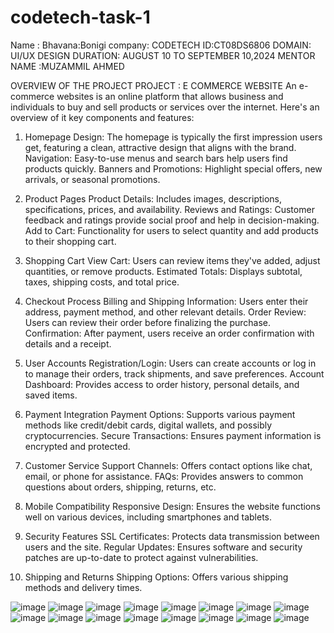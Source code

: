 # codetech-task-1
Name : Bhavana:Bonigi
company: CODETECH 
ID:CT08DS6806
DOMAIN: UI/UX DESIGN
DURATION: AUGUST 10 TO SEPTEMBER 10,2024
MENTOR NAME :MUZAMMIL AHMED

  OVERVIEW OF THE PROJECT 
   PROJECT : E COMMERCE WEBSITE 
   An  e-commerce websites is an online platform that allows business and individuals to buy and sell products or services over the internet. Here's an overview of it
   key components and features:

1. Homepage
Design: The homepage is typically the first impression users get, featuring a clean, attractive design that aligns with the brand.
Navigation: Easy-to-use menus and search bars help users find products quickly.
Banners and Promotions: Highlight special offers, new arrivals, or seasonal promotions.
2. Product Pages
Product Details: Includes images, descriptions, specifications, prices, and availability.
Reviews and Ratings: Customer feedback and ratings provide social proof and help in decision-making.
Add to Cart: Functionality for users to select quantity and add products to their shopping cart.
3. Shopping Cart
View Cart: Users can review items they've added, adjust quantities, or remove products.
Estimated Totals: Displays subtotal, taxes, shipping costs, and total price.
4. Checkout Process
Billing and Shipping Information: Users enter their address, payment method, and other relevant details.
Order Review: Users can review their order before finalizing the purchase.
Confirmation: After payment, users receive an order confirmation with details and a receipt.
5. User Accounts
Registration/Login: Users can create accounts or log in to manage their orders, track shipments, and save preferences.
Account Dashboard: Provides access to order history, personal details, and saved items.
6. Payment Integration
Payment Options: Supports various payment methods like credit/debit cards, digital wallets, and possibly cryptocurrencies.
Secure Transactions: Ensures payment information is encrypted and protected.

7. Customer Service
Support Channels: Offers contact options like chat, email, or phone for assistance.
FAQs: Provides answers to common questions about orders, shipping, returns, etc.
8. Mobile Compatibility
Responsive Design: Ensures the website functions well on various devices, including smartphones and tablets.
9. Security Features
SSL Certificates: Protects data transmission between users and the site.
Regular Updates: Ensures software and security patches are up-to-date to protect against vulnerabilities.
10. Shipping and Returns
Shipping Options: Offers various shipping methods and delivery times.

   ![image](https://github.com/user-attachments/assets/1c8ead60-4432-4b11-b7ac-82d4749d0040)
![image](https://github.com/user-attachments/assets/6fa99fd6-f005-4cc5-b977-48f4bcee91ed)
![image](https://github.com/user-attachments/assets/4001f2f1-5d3c-4891-9d55-9ff52674aaf3)
![image](https://github.com/user-attachments/assets/64b64477-e74c-4fc9-8a1e-cedb85782193)
![image](https://github.com/user-attachments/assets/2a60a063-680b-4401-b13b-f7e9117f861c)
![image](https://github.com/user-attachments/assets/fd293638-c414-4527-813a-9069a62f1319)
![image](https://github.com/user-attachments/assets/fca2cdf3-b688-484e-9209-089fea17f213)
![image](https://github.com/user-attachments/assets/fcd2828f-8708-4bc1-bf3f-4aefb00f479a)
![image](https://github.com/user-attachments/assets/5cde64c8-c308-4b80-8e45-7eaca7d95b3d)
![image](https://github.com/user-attachments/assets/99eebcf4-7969-4193-bc2b-f708389c202d)
![image](https://github.com/user-attachments/assets/a08499d2-21a7-4020-974a-5cab8f38baef)
![image](https://github.com/user-attachments/assets/ee2f8bcc-761f-4137-88d1-d7555d894b28)
![image](https://github.com/user-attachments/assets/4e586959-eb60-4585-967b-a0dd3c225c20)
![image](https://github.com/user-attachments/assets/a280c2ea-4599-4fd7-896e-6d7feb564f1e)
![image](https://github.com/user-attachments/assets/38586c5b-7811-4f62-93df-cbeb8cbe8993)
![image](https://github.com/user-attachments/assets/699d0a90-f668-4d85-918c-95d56ee856ca)









